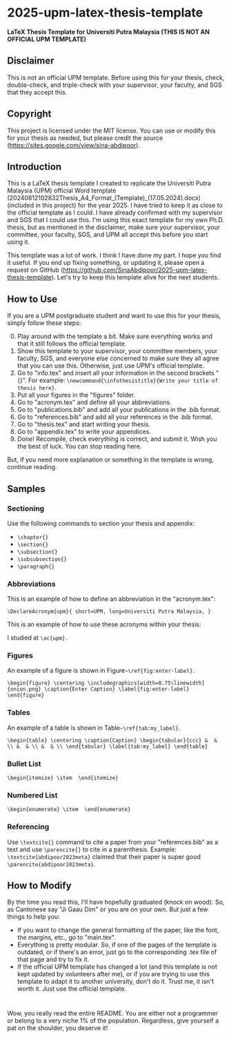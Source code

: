 # 2025-upm-latex-thesis-template
**LaTeX Thesis Template for Universiti Putra Malaysia (THIS IS NOT AN OFFICIAL UPM TEMPLATE)**

## Disclaimer
This is not an official UPM template. Before using this for your thesis, check, double-check, and triple-check with your supervisor, your faculty, and SGS that they accept this.

## Copyright
This project is licensed under the MIT license. You can use or modify this for your thesis as needed, but please credit the source (https://sites.google.com/view/sina-abdipoor).

## Introduction
This is a LaTeX thesis template I created to replicate the Universiti Putra Malaysia (UPM) official Word template (20240812102832Thesis_A4_Format_(Template)_(17.05.2024).docx)(included in this project) for the year 2025. I have tried to keep it as close to the official template as I could. I have already confirmed with my supervisor and SGS that I could use this. I'm using this exact template for my own Ph.D. thesis, but as mentioned in the disclaimer, make sure your supervisor, your committee, your faculty, SGS, and UPM all accept this before you start using it.

This template was a lot of work. I think I have done my part. I hope you find it useful. If you end up fixing something, or updating it, please open a request on GitHub (https://github.com/SinaAbdipoor/2025-upm-latex-thesis-template). Let's try to keep this template alive for the next students.

## How to Use
If you are a UPM postgraduate student and want to use this for your thesis, simply follow these steps:

0. Play around with the template a bit. Make sure everything works and that it still follows the official template.
1. Show this template to your supervisor, your committee members, your faculty, SGS, and everyone else concerned to make sure they all agree that you can use this. Otherwise, just use UPM's official template.
2. Go to "info.tex" and insert all your information in the second brackets "{}". For example: `\newcommand{\infothesistitle}{Write your title of thesis here}`.
3. Put all your figures in the "figures" folder.
4. Go to "acronym.tex" and define all your abbreviations.
5. Go to "publications.bib" and add all your publications in the .bib format.
6. Go to "references.bib" and add all your references in the .bib format.
7. Go to "thesis.tex" and start writing your thesis.
8. Go to "appendix.tex" to write your appendices.
9. Done! Recompile, check everything is correct, and submit it. Wish you the best of luck. You can stop reading here.

But, if you need more explanation or something in the template is wrong, continue reading.

## Samples
### Sectioning
Use the following commands to section your thesis and appendix:
- `\chapter{}`
- `\section{}`
- `\subsection{}`
- `\subsubsection{}`
- `\paragraph{}`

### Abbreviations
This is an example of how to define an abbreviation in the "acronym.tex":

`\DeclareAcronym{upm}{
  short=UPM,
  long=Universiti Putra Malaysia,
}`

This is an example of how to use these acronyms within your thesis:

I studied at `\ac{upm}.`

### Figures
An example of a figure is shown in Figure`~\ref{fig:enter-label}`.

`\begin{figure}
    \centering
    \includegraphics[width=0.75\linewidth]{onion.png}
    \caption{Enter Caption}
    \label{fig:enter-label}
\end{figure}`

### Tables
An example of a table is shown in Table`~\ref{tab:my_label}`.

`\begin{table}
    \centering
    \caption{Caption}
    \begin{tabular}{ccc}
         &  & \\
         &  & \\
         &  & \\
    \end{tabular}
    \label{tab:my_label}
\end{table}`

### Bullet List
`\begin{itemize}
    \item 
\end{itemize}`

### Numbered List
`\begin{enumerate}
    \item 
\end{enumerate}`

### Referencing
Use `\textcite{}` command to cite a paper from your "references.bib" as a text and use `\parencite{}` to cite in a parenthesis. Example: `\textcite{abdipoor2023meta}` claimed that their paper is super good `\parencite{abdipoor2023meta}`.

## How to Modify
By the time you read this, I'll have hopefully graduated (knock on wood). So, as Cantonese say "Ji Gaau Dim" or you are on your own. But just a few things to help you:

- If you want to change the general formatting of the paper, like the font, the margins, etc., go to "main.tex".
- Everything is pretty modular. So, if one of the pages of the template is outdated, or if there's an error, just go to the corresponding .tex file of that page and try to fix it.
- If the official UPM template has changed a lot (and this template is not kept updated by volunteers after me), or if you are trying to use this template to adapt it to another university, don't do it. Trust me, it isn't worth it. Just use the official template.

#
Wow, you really read the entire README. You are either not a programmer or belong to a very niche 1% of the population. Regardless, give yourself a pat on the shoulder, you deserve it!
